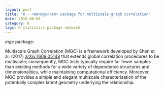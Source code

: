 ```yaml
---
layout: post
title: "R - <em>mgc</em> package for multiscale graph correlation"
date: 2018-06-03
category: R
tags: R statistics package network
---
```


<em>mgc</em> package:

Multiscale Graph Correlation (MGC) is a framework developed by Shen et al. (2017) <arXiv:1609.05148> that extends global correlation procedures to be multiscale; consequently, MGC tests typically require far fewer samples than existing methods for a wide variety of dependence structures and dimensionalities, while maintaining computational efficiency. Moreover, MGC provides a simple and elegant multiscale characterization of the potentially complex latent geometry underlying the relationship. 
